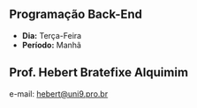 ## Programação Back-End
* **Dia:** Terça-Feira 
* **Período:** Manhã

## Prof. Hebert Bratefixe Alquimim

e-mail: [hebert@uni9.pro.br](mailto:hebert@uni9.pro.br)
